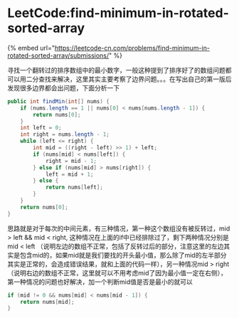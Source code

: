 # LeetCode:find-minimum-in-rotated-sorted-array

{% embed url="https://leetcode-cn.com/problems/find-minimum-in-rotated-sorted-array/submissions/" %}

寻找一个翻转过的排序数组中的最小数字，一般这种提到了排序好了的数组问题都可以用二分查找来解决，这里其实主要考察了边界问题。。。在写出自己的第一版后发现很多边界都会出问题，下面分析一下

```java
public int findMin(int[] nums) {
    if (nums.length == 1 || nums[0] < nums[nums.length - 1]) {
        return nums[0];
    }
    int left = 0;
    int right = nums.length - 1;
    while (left <= right) {
        int mid = ((right - left) >> 1) + left;
        if (nums[mid] < nums[left]) {
            right = mid - 1;
        } else if (nums[mid] > nums[right]) {
            left = mid + 1;
        } else {
            return nums[left];
        }
    }
    return nums[0];
}
```

思路就是对于每次的中间元素，有三种情况，第一种这个数组没有被反转过，mid &gt; left && mid &lt; right, 这种情况在上面的if中已经排除过了，剩下两种情况分别是mid &lt; left （说明左边的数组不正常，包括了反转过后的部分，注意这里的左边其实是包含mid的，如果mid就是我们要找的开头最小值，那么除了mid的左半部分其实是正常的，会造成错误结果，就和上面的代码一样），另一种情况mid &gt; right（说明右边的数组不正常，这里就可以不用考虑mid了因为最小值一定在右侧），第一种情况的问题也好解决，加一个判断mid值是否是最小的就可以

```java
if (mid != 0 && nums[mid] < nums[mid - 1]) {
    return nums[mid];
}
```

